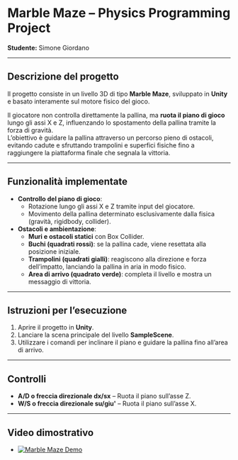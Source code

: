 # Marble Maze – Physics Programming Project
**Studente:** Simone Giordano   

---

## Descrizione del progetto
Il progetto consiste in un livello 3D di tipo **Marble Maze**, sviluppato in **Unity** e basato interamente sul motore fisico del gioco.  

Il giocatore non controlla direttamente la pallina, ma **ruota il piano di gioco** lungo gli assi X e Z, influenzando lo spostamento della pallina tramite la forza di gravità.  
L’obiettivo è guidare la pallina attraverso un percorso pieno di ostacoli, evitando cadute e sfruttando trampolini e superfici fisiche fino a raggiungere la piattaforma finale che segnala la vittoria.  

---

## Funzionalità implementate
- **Controllo del piano di gioco**:
  - Rotazione lungo gli assi X e Z tramite input del giocatore.  
  - Movimento della pallina determinato esclusivamente dalla fisica (gravità, rigidbody, collider).  
- **Ostacoli e ambientazione**:
  - **Muri e ostacoli statici** con Box Collider.  
  - **Buchi (quadrati rossi)**: se la pallina cade, viene resettata alla posizione iniziale.  
  - **Trampolini (quadrati gialli)**: reagiscono alla direzione e forza dell’impatto, lanciando la pallina in aria in modo fisico.  
  - **Area di arrivo (quadrato verde)**: completa il livello e mostra un messaggio di vittoria.  

---

## Istruzioni per l’esecuzione
1. Aprire il progetto in **Unity**.  
2. Lanciare la scena principale del livello **SampleScene**.  
3. Utilizzare i comandi per inclinare il piano e guidare la pallina fino all’area di arrivo.  

---

## Controlli
- **A/D o freccia direzionale dx/sx** – Ruota il piano sull’asse Z.  
- **W/S o freccia direzionale su/giu'** – Ruota il piano sull’asse X.  

---

## Video dimostrativo
- [![Marble Maze Demo](https://img.youtube.com/vi/pBACTiE96PA/0.jpg)](https://youtu.be/pBACTiE96PA)

